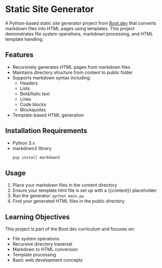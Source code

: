 # Static Site Generator

A Python-based static site generator project from [Boot.dev](https://boot.dev) that converts markdown files into HTML pages using templates. This project demonstrates file system operations, markdown processing, and HTML template handling.

## Features

* Recursively generates HTML pages from markdown files
* Maintains directory structure from content to public folder
* Supports markdown syntax including:
  * Headers
  * Lists
  * Bold/Italic text
  * Links
  * Code blocks
  * Blockquotes
* Template-based HTML generation

## Installation Requirements

* Python 3.x
* markdown2 library
  ```bash
  pip install markdown2

## Usage
1. Place your markdown files in the content directory
2. Ensure your template.html file is set up with a {{content}} placeholder
3. Run the generator:
```python main.py```
4. Find your generated HTML files in the public directory

## Learning Objectives
This project is part of the Boot.dev curriculum and focuses on:

- File system operations
- Recursive directory traversal
- Markdown to HTML conversion
- Template processing
- Basic web development concepts
